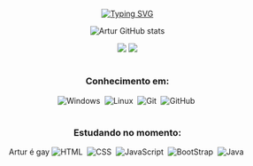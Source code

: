 <div align = center>

[![Typing SVG](https://readme-typing-svg.herokuapp.com/?color=2c8782&size=40&center=true&vCenter=true&width=1000&lines=Olá,+meu+nome+é+Artur+Ramos;Tenho+19+anos+;Sou+de+Recife,+PE;Sou+estudante+de+ADS+na+UNIT;Bem+vindo!+:%29)](https://git.io/typing-svg)

![Artur GitHub stats](https://github-readme-stats.vercel.app/api?username=Arturdev05&show_icons=true&theme=tokyonight )

<div align="center">
<a href="https://www.linkedin.com/in/artur-ramosdev05/" target="_blank"><img src="https://img.shields.io/badge/LinkedIn-0077B5?style=for-the-badge&logo=linkedin&logoColor=white" target="_blank"></a>
<a href = "mailto:arturramos093@gmail.com"><img src="https://img.shields.io/badge/-Gmail-%23333?style=for-the-badge&logo=gmail&logoColor=white" target="_blank"></a>

#
### Conhecimento em:

![Windows](https://img.shields.io/badge/Windows-0078D6?style=for-the-badge&logo=windows&logoColor=whitee)&nbsp;
![Linux](https://img.shields.io/badge/Linux-FCC624?style=for-the-badge&logo=linux&logoColor=black)&nbsp;
![Git](https://img.shields.io/badge/GIT-E44C30?style=for-the-badge&logo=git&logoColor=white)&nbsp;
![GitHub](https://img.shields.io/badge/GitHub-100000?style=for-the-badge&logo=github&logoColor=white)&nbsp;


#

### Estudando no momento:

<span>Artur é gay</span>
![HTML](https://img.shields.io/badge/HTML5-E34F26?style=for-the-badge&logo=html5&logoColor=white)&nbsp;
![CSS](https://img.shields.io/badge/CSS3-1572B6?style=for-the-badge&logo=css3&logoColor=white)&nbsp;
![JavaScript]( https://img.shields.io/badge/JavaScript-323330?style=for-the-badge&logo=javascript&logoColor=F7DF1E)&nbsp;
![BootStrap](https://img.shields.io/badge/Bootstrap-563D7C?style=for-the-badge&logo=bootstrap&logoColor=white)&nbsp;
![Java](  https://img.shields.io/badge/Java-ED8B00?style=for-the-badge&logo=openjdk&logoColor=white)&nbsp;

</div>
